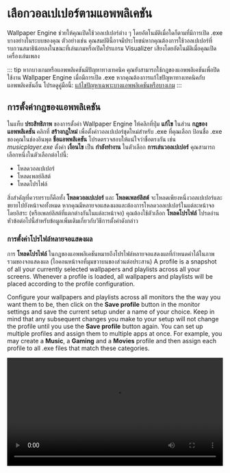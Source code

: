 # เลือกวอลเปเปอร์ตามแอพพลิเคชัน

Wallpaper Engine ช่วยให้คุณเปิดใช้วอลเปเปอร์ต่าง ๆ โดยอัตโนมัติเมื่อใดก็ตามที่มีการเปิด .exe บางอย่างในระบบของคุณ ตัวอย่างเช่น คุณสมบัตินี้อาจมีประโยชน์หากคุณต้องการใช้วอลเปเปอร์ที่รบกวนสมาธิน้อยลงในขณะที่เล่นเกมหรือเปิดโปรแกรม Visualizer เสียงโดยอัตโนมัติเมื่อคุณเปิดเครื่องเล่นเพลง

::: tip
หากบางเกมหรือแอพพลิเคชันมีปัญหาทางเทคนิค คุณยังสามารถใช้กฎของแอพพลิเคชันเพื่อปิดใช้งาน Wallpaper Engine เมื่อมีการเปิด .exe หากคุณต้องการแก้ไขปัญหาทางเทคนิคกับแอพพลิเคชันอื่น โปรดดูคู่มือนี้: [แก้ไขปัญหาเฉพาะบางแอพพลิเคชันหรือบางเกม](/functionality/applicationrules.html)
:::

## การตั้งค่ากฎของแอพพลิเคชัน

ในแท็บ **ประสิทธิภาพ** ของการตั้งค่า Wallpaper Engine ให้คลิกที่ปุ่ม **แก้ไข** ในส่วน **กฎของแอพพลิเคชัน** คลิกที่ **สร้างกฎใหม่** เพื่อตั้งค่าวอลเปเปอร์ชุดใหม่สำหรับ .exe ที่คุณเลือก ป้อนชื่อ .exe ของคุณในช่องอินพุต **ชื่อแอพพลิเคชัน** โปรดตรวจสอบให้แน่ใจว่าชื่อตรงกัน เช่น *musicplayer.exe* ตั้งค่า **เงื่อนไข** เป็น **กำลังทำงาน** ในตัวเลือก **การเล่นวอลเปเปอร์** คุณสามารถเลือกหนึ่งในตัวเลือกต่อไปนี้:

* โหลดวอลเปเปอร์
* โหลดเพลย์ลิสต์
* โหลดโปรไฟล์

สิ่งสำคัญที่ควรทราบก็คือทั้ง **โหลดวอลเปเปอร์** และ **โหลดเพลย์ลิสต์** จะโหลดเพียงหนึ่งวอลเปเปอร์และขยายไปยังหน้าจอทั้งหมด หากคุณมีหลายจอแสดงผลและต้องการโหลดวอลเปเปอร์ในแต่ละหน้าจอโดยอิสระ (หรือเพลย์ลิสต์ที่แตกต่างกันในแต่ละหน้าจอ) คุณต้องใช้ตัวเลือก **โหลดโปรไฟล์** โปรดอ่านหัวข้อต่อไปนี้สำหรับข้อมูลเพิ่มเติมเกี่ยวกับวิธีการตั้งค่าดังกล่าว

### การตั้งค่าโปรไฟล์หลายจอแสดงผล

การ **โหลดโปรไฟล์** ในกฎของแอพพลิเคชันหมายถึงโปรไฟล์หลายจอแสดงผลที่กำหนดค่าได้ในภาพรวมของจอแสดงผล (ไอคอนหน้าจอที่มุมขวาบนของส่วนต่อประสาน) A profile is a snapshot of all your currently selected wallpapers and playlists across all your screens. Whenever a profile is loaded, all wallpapers and playlists will be placed according to the profile configuration.

Configure your wallpapers and playlists across all monitors the the way you want them to be, then click on the **Save profile** button in the monitor settings and save the current setup under a name of your choice. Keep in mind that any subsequent changes you make to your setup will not change the profile until you use the **Save profile** button again. You can set up multiple profiles and assign them to multiple apps at once. For example, you may create a **Music**, a **Gaming** and a **Movies** profile and then assign each profile to all .exe files that match these categories.

<video width="100%" controls autplay loop>
  <source src="/videos/apprules.mp4" type="video/mp4">
  Your browser does not support the video tag.
</video>